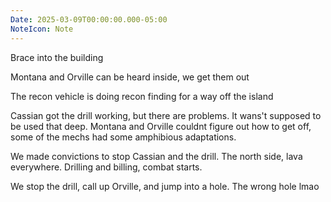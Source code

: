 ```yaml
---
Date: 2025-03-09T00:00:00.000-05:00
NoteIcon: Note
---
```

Brace into the building

Montana and Orville can be heard inside, we get them out

The recon vehicle is doing recon finding for a way off the island

Cassian got the drill working, but there are problems. It wans't supposed to be used that deep.
Montana and Orville couldnt figure out how to get off, some of the mechs had some amphibious adaptations.

We made convictions to stop Cassian and the drill.
The north side, lava everywhere. Drilling and billing, combat starts.

We stop the drill, call up Orville, and jump into a hole. The wrong hole lmao
